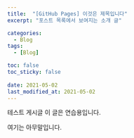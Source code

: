 ```yaml
---
title:  "[GitHub Pages] 이것은 제목입니다"
excerpt: "포스트 목록에서 보여지는 소개 글"

categories:
  - Blog
tags:
  - [Blog]

toc: false
toc_sticky: false
 
date: 2021-05-02
last_modified_at: 2021-05-02
---
```


테스트 게시글
이 글은 연습용입니다.

여기는 아무말입니다.